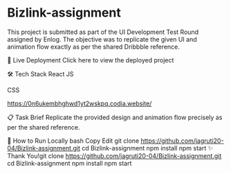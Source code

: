# Bizlink-assignment
This project is submitted as part of the UI Development Test Round assigned by Enlog.
The objective was to replicate the given UI and animation flow exactly as per the shared Dribbble reference.

📱 Live Deployment
Click here to view the deployed project

🛠️ Tech Stack
React JS

CSS 

https://0n6ukembhghwd1yt2wskpq.codia.website/

📋 Task Brief
Replicate the provided design and animation flow precisely as per the shared reference.

📂 How to Run Locally
bash
Copy
Edit
git clone https://github.com/jagruti20-04/Bizlink-assignment.git
cd Bizlink-assignment
npm install
npm start
✨ Thank You!git clone https://github.com/jagruti20-04/Bizlink-assignment.git
cd Bizlink-assignment
npm install
npm start
